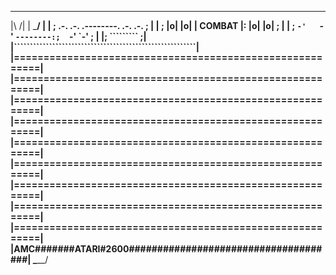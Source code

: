 _________________________________________________________
|\                                                       /|
| \_____________________________________________________/ |
|  ;        .-.   .-.   .--------.   .-.   .-.         ;  |
|  ;        |o|   |o|   | COMBAT |:  |o|   |o|         ;  |
| ;         `-'   `-'   `--------:;  `-'   `-'          ; |
|;                       `````````                       ;|
|`````````````````````````````````````````````````````````|
|=========================================================|
|=========================================================|
|=========================================================|
|=========================================================|
|=========================================================|
|=========================================================|
|=========================================================|
|=========================================================|
|=========================================================|
|AMC#######ATARI#2600#####################################|
 \_______________________________________________________/

<!--
**sezer/sezer** is a ✨ _special_ ✨ repository because its `README.md` (this file) appears on your GitHub profile.

Here are some ideas to get you started:

- 🔭 I’m currently working on ...
- 🌱 I’m currently learning ...
- 👯 I’m looking to collaborate on ...
- 🤔 I’m looking for help with ...
- 💬 Ask me about ...
- 📫 How to reach me: ...
- 😄 Pronouns: ...
- ⚡ Fun fact: ...
-->
